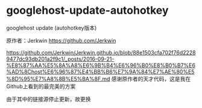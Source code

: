 # googlehost-update-autohotkey
googlehost update (autohotkey版本)

原作者：Jerkwin https://github.com/Jerkwin

https://github.com/Jerkwin/Jerkwin.github.io/blob/88e1503cfa702f76d22289477dc93db201a2f9c1/_posts/2016-09-21-%E8%87%AA%E5%8A%A8%E6%9B%B4%E6%96%B0%E8%B0%B7%E6%AD%8Chost%E6%96%87%E4%BB%B6%E7%9A%84%E7%AE%80%E5%8D%95%E7%A8%8B%E5%BA%8F.md
感谢原作者的天才代码，这是我在Github上看到的最完美的方案

由于其中的链接源停止更新，故更换
